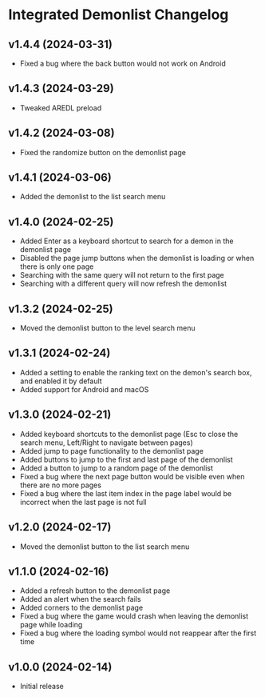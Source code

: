 # Integrated Demonlist Changelog
## v1.4.4 (2024-03-31)
- Fixed a bug where the back button would not work on Android

## v1.4.3 (2024-03-29)
- Tweaked AREDL preload

## v1.4.2 (2024-03-08)
- Fixed the randomize button on the demonlist page

## v1.4.1 (2024-03-06)
- Added the demonlist to the list search menu

## v1.4.0 (2024-02-25)
- Added Enter as a keyboard shortcut to search for a demon in the demonlist page
- Disabled the page jump buttons when the demonlist is loading or when there is only one page
- Searching with the same query will not return to the first page
- Searching with a different query will now refresh the demonlist

## v1.3.2 (2024-02-25)
- Moved the demonlist button to the level search menu

## v1.3.1 (2024-02-24)
- Added a setting to enable the ranking text on the demon's search box, and enabled it by default
- Added support for Android and macOS

## v1.3.0 (2024-02-21)
- Added keyboard shortcuts to the demonlist page (Esc to close the search menu, Left/Right to navigate between pages)
- Added jump to page functionality to the demonlist page
- Added buttons to jump to the first and last page of the demonlist
- Added a button to jump to a random page of the demonlist
- Fixed a bug where the next page button would be visible even when there are no more pages
- Fixed a bug where the last item index in the page label would be incorrect when the last page is not full

## v1.2.0 (2024-02-17)
- Moved the demonlist button to the list search menu

## v1.1.0 (2024-02-16)
- Added a refresh button to the demonlist page
- Added an alert when the search fails
- Added corners to the demonlist page
- Fixed a bug where the game would crash when leaving the demonlist page while loading
- Fixed a bug where the loading symbol would not reappear after the first time

## v1.0.0 (2024-02-14)
- Initial release